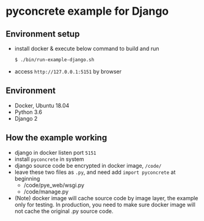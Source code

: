 pyconcrete example for Django
==============


Environment setup
--------------
* install docker & execute below command to build and run
    ```bash
    $ ./bin/run-example-django.sh
    ```
* access `http://127.0.0.1:5151` by browser


Environment
--------------
* Docker, Ubuntu 18.04
* Python 3.6
* Django 2


How the example working
--------------
* django in docker listen port `5151`
* install `pyconcrete` in system
* django source code be encrypted in docker image, `/code/`
* leave these two files as `.py`, and need add `import pyconcrete` at beginning
    * /code/pye_web/wsgi.py
    * /code/manage.py
* (Note) docker image will cache source code by image layer, the example only for testing. In production, you need to make sure docker image will not cache the original .py source code.
